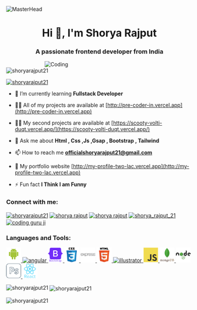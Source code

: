 ![MasterHead](https://encrypted-tbn0.gstatic.com/images?q=tbn:ANd9GcQpPdkZhNs6M0MWqfYpeclIu-LV5HEY9yKqGg&usqp=CAU)

<h1 align="center">Hi 👋, I'm Shorya Rajput</h1>
<h3 align="center">A passionate frontend developer from India</h3>

<img align="right" alt="Coding" width="400" src="https://img.freepik.com/premium-photo/portrait-successful-programmer-game-developer-coder-guy-uses-computer-laptop-work-game-design-hacker-boy-generative-ai-cyber-gamer_117038-7605.jpg" alt="">

<p align="left"> <img src="https://komarev.com/ghpvc/?username=shoryarajput21&label=Profile%20views&color=0e75b6&style=flat" alt="shoryarajput21" /> </p>

<p align="left"> <a href="https://twitter.com/shoryarajput21" target="blank"><img src="https://img.shields.io/twitter/follow/shoryarajput21?logo=twitter&style=for-the-badge" alt="shoryarajput21" /></a> </p>

- 🌱 I’m currently learning **Fullstack Developer**

- 👨‍💻 All of my projects are available at [http://pre-coder-in.vercel.app](http://pre-coder-in.vercel.app)

- 👨‍💻 My second projects are available at [https://scooty-volti-duqt.vercel.app/](https://scooty-volti-duqt.vercel.app/)

- 💬 Ask me about **Html , Css ,Js ,Gsap , Bootstrap , Tailwind**

- 📫 How to reach me **officialshoryarajput21@gmail.com**

- 📄 My portfolio website [http://my-profile-two-lac.vercel.app](http://my-profile-two-lac.vercel.app)

- ⚡ Fun fact **I Think I am Funny**

<h3 align="left">Connect with me:</h3>
<p align="left">
<a href="https://twitter.com/shoryarajput21" target="blank"><img align="center" src="https://raw.githubusercontent.com/rahuldkjain/github-profile-readme-generator/master/src/images/icons/Social/twitter.svg" alt="shoryarajput21" height="30" width="40" /></a>
<a href="https://linkedin.com/in/https://www.linkedin.com/in/shorya-rajput-1bba42318/ target="blank"><img align="center" src="https://raw.githubusercontent.com/rahuldkjain/github-profile-readme-generator/master/src/images/icons/Social/linked-in-alt.svg" alt="shorya rajput" height="30" width="40" /></a>
<a href="https://fb.com/shorya rajput" target="blank"><img align="center" src="https://raw.githubusercontent.com/rahuldkjain/github-profile-readme-generator/master/src/images/icons/Social/facebook.svg" alt="shorya rajput" height="30" width="40" /></a>
<a href="https://instagram.com/rajput_shorya_21" target="blank"><img align="center" src="https://raw.githubusercontent.com/rahuldkjain/github-profile-readme-generator/master/src/images/icons/Social/instagram.svg" alt="shorya_rajput_21" height="30" width="40" /></a>
<a href="https://www.youtube.com/c/@Coding_guru_ji" target="blank"><img align="center" src="https://raw.githubusercontent.com/rahuldkjain/github-profile-readme-generator/master/src/images/icons/Social/youtube.svg" alt="coding guru ji" height="30" width="40" /></a>
</p>

<h3 align="left">Languages and Tools:</h3>
<p align="left"> <a href="https://developer.android.com" target="_blank" rel="noreferrer"> <img src="https://raw.githubusercontent.com/devicons/devicon/master/icons/android/android-original-wordmark.svg" alt="android" width="40" height="40"/> </a> <a href="https://angular.io" target="_blank" rel="noreferrer"> <img src="https://angular.io/assets/images/logos/angular/angular.svg" alt="angular" width="40" height="40"/> </a> <a href="https://getbootstrap.com" target="_blank" rel="noreferrer"> <img src="https://raw.githubusercontent.com/devicons/devicon/master/icons/bootstrap/bootstrap-plain-wordmark.svg" alt="bootstrap" width="40" height="40"/> </a> <a href="https://www.w3schools.com/css/" target="_blank" rel="noreferrer"> <img src="https://raw.githubusercontent.com/devicons/devicon/master/icons/css3/css3-original-wordmark.svg" alt="css3" width="40" height="40"/> </a> <a href="https://expressjs.com" target="_blank" rel="noreferrer"> <img src="https://raw.githubusercontent.com/devicons/devicon/master/icons/express/express-original-wordmark.svg" alt="express" width="40" height="40"/> </a> <a href="https://www.w3.org/html/" target="_blank" rel="noreferrer"> <img src="https://raw.githubusercontent.com/devicons/devicon/master/icons/html5/html5-original-wordmark.svg" alt="html5" width="40" height="40"/> </a> <a href="https://www.adobe.com/in/products/illustrator.html" target="_blank" rel="noreferrer"> <img src="https://www.vectorlogo.zone/logos/adobe_illustrator/adobe_illustrator-icon.svg" alt="illustrator" width="40" height="40"/> </a> <a href="https://developer.mozilla.org/en-US/docs/Web/JavaScript" target="_blank" rel="noreferrer"> <img src="https://raw.githubusercontent.com/devicons/devicon/master/icons/javascript/javascript-original.svg" alt="javascript" width="40" height="40"/> </a> <a href="https://www.mongodb.com/" target="_blank" rel="noreferrer"> <img src="https://raw.githubusercontent.com/devicons/devicon/master/icons/mongodb/mongodb-original-wordmark.svg" alt="mongodb" width="40" height="40"/> </a> <a href="https://nodejs.org" target="_blank" rel="noreferrer"> <img src="https://raw.githubusercontent.com/devicons/devicon/master/icons/nodejs/nodejs-original-wordmark.svg" alt="nodejs" width="40" height="40"/> </a> <a href="https://www.photoshop.com/en" target="_blank" rel="noreferrer"> <img src="https://raw.githubusercontent.com/devicons/devicon/master/icons/photoshop/photoshop-line.svg" alt="photoshop" width="40" height="40"/> </a> <a href="https://reactjs.org/" target="_blank" rel="noreferrer"> <img src="https://raw.githubusercontent.com/devicons/devicon/master/icons/react/react-original-wordmark.svg" alt="react" width="40" height="40"/> </a> </p>

<p><img align="left" src="https://github-readme-stats.vercel.app/api/top-langs?username=shoryarajput21&show_icons=true&locale=en&layout=compact" alt="shoryarajput21" /></p>

<p>&nbsp;<img align="center" src="https://github-readme-stats.vercel.app/api?username=shoryarajput21&show_icons=true&locale=en" alt="shoryarajput21" /></p>

<p><img align="center" src="https://github-readme-streak-stats.herokuapp.com/?user=shoryarajput21&" alt="shoryarajput21" /></p>
